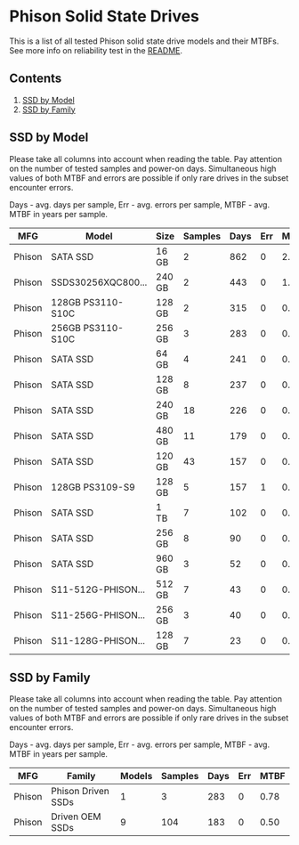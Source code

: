 Phison Solid State Drives
=========================

This is a list of all tested Phison solid state drive models and their MTBFs. See
more info on reliability test in the [README](https://github.com/linuxhw/SMART).

Contents
--------

1. [ SSD by Model  ](#ssd-by-model)
2. [ SSD by Family ](#ssd-by-family)

SSD by Model
------------

Please take all columns into account when reading the table. Pay attention on the
number of tested samples and power-on days. Simultaneous high values of both MTBF
and errors are possible if only rare drives in the subset encounter errors.

Days - avg. days per sample,
Err  - avg. errors per sample,
MTBF - avg. MTBF in years per sample.

| MFG       | Model              | Size   | Samples | Days  | Err   | MTBF |
|-----------|--------------------|--------|---------|-------|-------|------|
| Phison    | SATA SSD           | 16 GB  | 2       | 862   | 0     | 2.36   |
| Phison    | SSDS30256XQC800... | 240 GB | 2       | 443   | 0     | 1.22   |
| Phison    | 128GB PS3110-S10C  | 128 GB | 2       | 315   | 0     | 0.86   |
| Phison    | 256GB PS3110-S10C  | 256 GB | 3       | 283   | 0     | 0.78   |
| Phison    | SATA SSD           | 64 GB  | 4       | 241   | 0     | 0.66   |
| Phison    | SATA SSD           | 128 GB | 8       | 237   | 0     | 0.65   |
| Phison    | SATA SSD           | 240 GB | 18      | 226   | 0     | 0.62   |
| Phison    | SATA SSD           | 480 GB | 11      | 179   | 0     | 0.49   |
| Phison    | SATA SSD           | 120 GB | 43      | 157   | 0     | 0.43   |
| Phison    | 128GB PS3109-S9    | 128 GB | 5       | 157   | 1     | 0.40   |
| Phison    | SATA SSD           | 1 TB   | 7       | 102   | 0     | 0.28   |
| Phison    | SATA SSD           | 256 GB | 8       | 90    | 0     | 0.25   |
| Phison    | SATA SSD           | 960 GB | 3       | 52    | 0     | 0.14   |
| Phison    | S11-512G-PHISON... | 512 GB | 7       | 43    | 0     | 0.12   |
| Phison    | S11-256G-PHISON... | 256 GB | 3       | 40    | 0     | 0.11   |
| Phison    | S11-128G-PHISON... | 128 GB | 7       | 23    | 0     | 0.06   |

SSD by Family
-------------

Please take all columns into account when reading the table. Pay attention on the
number of tested samples and power-on days. Simultaneous high values of both MTBF
and errors are possible if only rare drives in the subset encounter errors.

Days - avg. days per sample,
Err  - avg. errors per sample,
MTBF - avg. MTBF in years per sample.

| MFG       | Family                 | Models | Samples | Days  | Err   | MTBF |
|-----------|------------------------|--------|---------|-------|-------|------|
| Phison    | Phison Driven SSDs     | 1      | 3       | 283   | 0     | 0.78   |
| Phison    | Driven OEM SSDs        | 9      | 104     | 183   | 0     | 0.50   |
